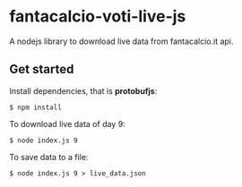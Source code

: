 # fantacalcio-voti-live-js
A nodejs library to download live data from fantacalcio.it api.

## Get started
Install dependencies, that is **protobufjs**:
```console
$ npm install
```

To download live data of day 9:
```console
$ node index.js 9
```

To save data to a file:
```console
$ node index.js 9 > live_data.json
```